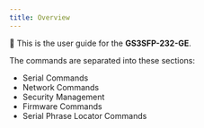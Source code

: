```yaml
---
title: Overview
---
```


📝 This is the user guide for the **GS3SFP-232-GE**.

The commands are separated into these sections:

- Serial Commands
- Network Commands
- Security Management 
- Firmware Commands 
- Serial Phrase Locator Commands